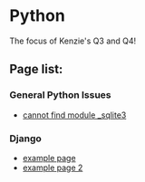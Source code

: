 # Python

The focus of Kenzie's Q3 and Q4!

## Page list:

### General Python Issues

- [cannot find module _sqlite3](/the-greatest-wiki/docs/lang/python/cannot_find_sqlite3)

### Django

- [example page](/the-greatest-wiki/docs/lang/javascript/a)
- [example page 2](/the-greatest-wiki/docs/lang/javascript/b)
